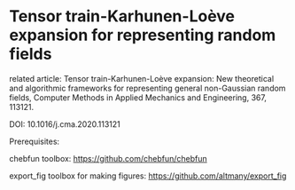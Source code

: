 # Tensor train-Karhunen-Loève expansion for representing random fields
related article: Tensor train-Karhunen-Loève expansion: New theoretical and algorithmic frameworks for representing general non-Gaussian random fields, Computer Methods in Applied Mechanics and Engineering, 367, 113121.

DOI: 10.1016/j.cma.2020.113121

Prerequisites:

chebfun toolbox: https://github.com/chebfun/chebfun

export_fig toolbox for making figures: https://github.com/altmany/export_fig

